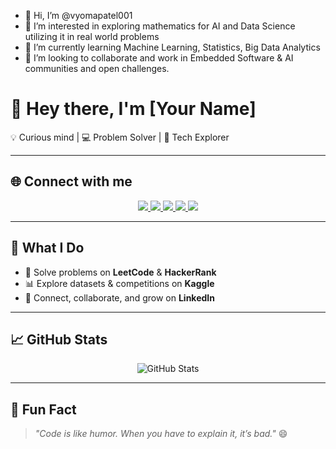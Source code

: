 - 👋 Hi, I’m @vyomapatel001
- 👀 I’m interested in exploring mathematics for AI and Data Science utilizing it in real world problems
- 🌱 I’m currently learning Machine Learning, Statistics, Big Data Analytics
- 💞️ I’m looking to collaborate and work in Embedded Software & AI communities and open challenges. 
# 👋 Hey there, I'm [Your Name]  

💡 Curious mind | 💻 Problem Solver | 🚀 Tech Explorer  

---

## 🌐 Connect with me  

<p align="center">
  <a href="https://leetcode.com/u/vyomap_001/" target="_blank">
    <img src="https://img.shields.io/badge/LeetCode-FFA116?style=for-the-badge&logo=leetcode&logoColor=white" />
  </a>
  <a href="https://www.hackerrank.com/vyoma_patel" target="_blank">
    <img src="https://img.shields.io/badge/HackerRank-2EC866?style=for-the-badge&logo=hackerrank&logoColor=white" />
  </a>
  <a href="https://www.kaggle.com/miku136" target="_blank">
    <img src="https://img.shields.io/badge/Kaggle-20BEFF?style=for-the-badge&logo=kaggle&logoColor=white" />
  </a>
  <a href="https://g.dev/vyomapatel001" target="_blank">
    <img src="https://img.shields.io/badge/Google%20Developer-4285F4?style=for-the-badge&logo=google&logoColor=white" />
  </a>
  <a href="https://www.linkedin.com/in/vyomap/" target="_blank">
    <img src="https://img.shields.io/badge/LinkedIn-0A66C2?style=for-the-badge&logo=linkedin&logoColor=white" />
  </a>
</p>

---

## 🚀 What I Do  

- 🧩 Solve problems on **LeetCode** & **HackerRank**  
- 📊 Explore datasets & competitions on **Kaggle**   
- 🤝 Connect, collaborate, and grow on **LinkedIn**  

---

## 📈 GitHub Stats  

<p align="center">
  <img src="https://github-readme-stats.vercel.app/api?username=your-github-username&show_icons=true&theme=tokyonight" alt="GitHub Stats" />
</p>

---

## 🎯 Fun Fact  
> *"Code is like humor. When you have to explain it, it’s bad."* 😄  


<!---
nerdyvyoma136/nerdyvyoma136 is a ✨ special ✨ repository because its `README.md` (this file) appears on your GitHub profile.
You can click the Preview link to take a look at your changes.
--->
